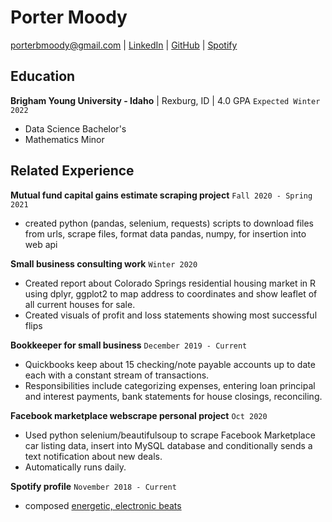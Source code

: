 # Porter Moody

<div id="webaddress">
<a href="porterbmoody@gmail.com" target="_blank">porterbmoody@gmail.com</a>
| <a href="https://www.linkedin.com/in/porter-moody-884635199/" target="_blank">LinkedIn</a>
| <a href="https://github.com/porterbmoody" target="_blank">GitHub</a>
| <a href="https://open.spotify.com/artist/5cPd79HlwskcQGkXXSpgQA?si=xbSpWU33S1yRsxYCHSzEHw" target="_blank">Spotify</a>
</div>

## Education

__Brigham Young University - Idaho__ | Rexburg, ID | 4.0 GPA
`Expected Winter 2022`

- Data Science Bachelor's
- Mathematics Minor

## Related Experience

__Mutual fund capital gains estimate scraping project__
`Fall 2020 - Spring 2021`

- created python (pandas, selenium, requests) scripts to download files from urls, scrape files, format data pandas, numpy, for insertion into web api


__Small business consulting work__
`Winter 2020`

- Created report about Colorado Springs residential housing market in R using dplyr, ggplot2 to map address to coordinates and show leaflet of all current houses for sale. 
- Created visuals of profit and loss statements showing most successful flips

__Bookkeeper for small business__
`December 2019 - Current`

- Quickbooks keep about 15 checking/note payable accounts up to date each with a constant stream of transactions. 
- Responsibilities include categorizing expenses, entering loan principal and interest payments, bank statements for house closings, reconciling. 


__Facebook marketplace webscrape personal project__
`Oct 2020`

- Used python selenium/beautifulsoup to scrape Facebook Marketplace car listing data, insert into MySQL database and conditionally sends a text notification about new deals.
- Automatically runs daily. 

__Spotify profile__
`November 2018 - Current`

- composed [energetic, electronic beats](https://open.spotify.com/artist/5cPd79HlwskcQGkXXSpgQA?si=xbSpWU33S1yRsxYCHSzEHw)


